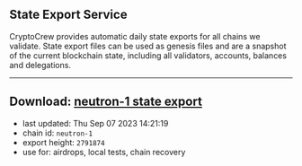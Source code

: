 ## State Export Service
CryptoCrew provides automatic daily state exports for all chains we validate. State export files can be used as genesis files and are a snapshot of the current blockchain state, including all validators, accounts, balances and delegations.

---
**Download: [neutron-1 state export](https://dl.ccvalidators.com/SERVICE/neutron/neutron-1_export_2791874.json)**
---

- last updated: Thu Sep 07 2023 14:21:19
- chain id: `neutron-1`
- export height: `2791874`
- use for: airdrops, local tests, chain recovery
